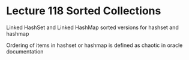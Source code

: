 # Lecture 118 Sorted Collections

Linked HashSet and Linked HashMap sorted versions for hashset and hashmap

Ordering of items in hashset or hashmap is defined as chaotic in oracle documentation



